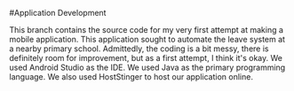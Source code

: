 #Application Development

This branch contains the source code for my very first attempt at making a mobile application. This application sought to automate the leave system at a nearby primary school. Admittedly, the coding is a bit messy, there is definitely room for improvement, but as a first attempt, I think it's okay. We used Android Studio as the IDE. We used Java as the primary programming language. We also used HostStinger to host our application online.
